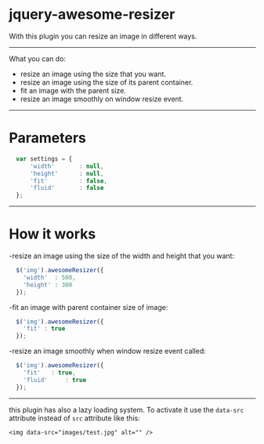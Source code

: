 jquery-awesome-resizer
======================

With this plugin you can resize an image in different ways.
******
What you can do:
- resize an image using the size that you want.
- resize an image using the size of its parent container.
- fit an image with the parent size.
- resize an image smoothly on window resize event.

******

Parameters
==========

```javascript
  var settings = {
      'width'       : null,
      'height'      : null,
      'fit'         : false, 
      'fluid'       : false
  };
```

******

How it works
============

-resize an image using the size of the width and height that you want: 

```javascript
  $('img').awesomeResizer({
    'width'  : 500,
    'height' : 300
  });
```

-fit an image with parent container size of image: 
```javascript
  $('img').awesomeResizer({
    'fit' : true
  });
```

-resize an image smoothly when window resize event called: 
```javascript
  $('img').awesomeResizer({
    'fit'   : true,
    'fluid'     : true
  });
```

*****

this plugin has also a lazy loading system. To activate it use the `data-src` attribute instead of `src` attribute like this: 

`<img data-src="images/test.jpg" alt="" />`